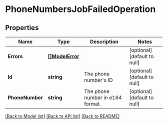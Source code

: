 # PhoneNumbersJobFailedOperation

## Properties
Name | Type | Description | Notes
------------ | ------------- | ------------- | -------------
**Errors** | [**[]ModelError**](Error.md) |  | [optional] [default to null]
**Id** | **string** | The phone number&#x27;s ID | [optional] [default to null]
**PhoneNumber** | **string** | The phone number in e164 format. | [optional] [default to null]

[[Back to Model list]](../README.md#documentation-for-models) [[Back to API list]](../README.md#documentation-for-api-endpoints) [[Back to README]](../README.md)

